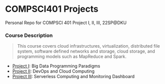 # COMPSCI401 Projects

Personal Repo for COMPSCI 401 Project I, II, III, 22SP@DKU

### Course Description

> This course covers cloud infrastructures, virtualization, distributed file system, software defined networks and storage, cloud storage, and programming models such as MapReduce and Spark.

- [Project I](Project1): Big Data Programming Paradigms
- [Project II](Project2): DevOps and Cloud Computing
- [Project III](Project3): Serverless Computing and Monitoring Dashboard
